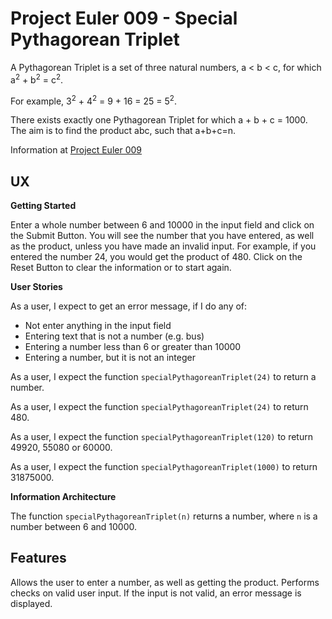 # Project Euler 009 - Special Pythagorean Triplet

A Pythagorean Triplet is a set of three natural numbers, a < b < c, for which a<sup>2</sup> + b<sup>2</sup> = c<sup>2</sup>.

For example, 3<sup>2</sup> + 4<sup>2</sup> = 9 + 16 = 25 = 5<sup>2</sup>.

There exists exactly one Pythagorean Triplet for which a + b + c = 1000.
The aim is to find the product abc, such that a+b+c=n.

Information at [Project Euler 009](https://projecteuler.net/problem=9)

## UX

**Getting Started**

Enter a whole number between 6 and 10000 in the input field and click on the Submit Button.  You will see the number that you have entered, as well as the product, unless you have made an invalid input.  For example, if you entered the number 24, you would get the product of 480.  Click on the Reset Button to clear the information or to start again.

**User Stories**

As a user, I expect to get an error message, if I do any of:


- Not enter anything in the input field
- Entering text that is not a number (e.g. bus)
- Entering a number less than 6 or greater than 10000
- Entering a number, but it is not an integer

As a user, I expect the function `specialPythagoreanTriplet(24)` to return a number.

As a user, I expect the function `specialPythagoreanTriplet(24)` to return 480.

As a user, I expect the function `specialPythagoreanTriplet(120)` to return 49920, 55080 or 60000.

As a user, I expect the function `specialPythagoreanTriplet(1000)` to return 31875000.

**Information Architecture**

The function `specialPythagoreanTriplet(n)` returns a number, where `n` is a number between 6 and 10000.

## Features

Allows the user to enter a number, as well as getting the product.  Performs checks on valid user input.  If the input is not valid, an error message is displayed.